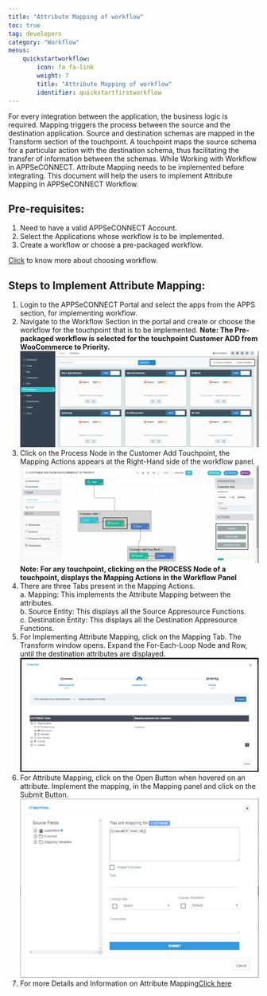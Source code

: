 ```yaml
---
title: "Attribute Mapping of workflow"
toc: true
tag: developers
category: "Workflow"
menus: 
    quickstartworkflow:
        icon: fa fa-link
        weight: 7
        title: "Attribute Mapping of workflow" 
        identifier: quickstartfirstworkflow
---
```


For every integration between the application, the business logic is required. Mapping triggers the process between the source and the destination application. Source and destination schemas are mapped in the Transform section of the touchpoint.
A touchpoint maps the source schema for a particular action with the destination schema, thus facilitating the transfer of information between the schemas. While Working with Workflow in APPSeCONNECT.
Attribute Mapping needs to be implemented before integrating. This document will help the users to implement Attribute Mapping in APPSeCONNECT Workflow.

## Pre-requisites:
1.	Need to have a valid APPSeCONNECT Account.
2.	Select the Applications whose workflow is to be implemented.
3.	Create a workflow or choose a pre-packaged workflow.

[Click](/workflow/steps-to-choose-your-workflow/) to know more about choosing workflow.

## Steps to Implement Attribute Mapping:

1.	Login to the APPSeCONNECT Portal and select the apps from the APPS section, for implementing workflow.
2.	Navigate to the Workflow Section in the portal and create or choose the workflow for the touchpoint that is to be implemented.
**Note: The Pre-packaged workflow is selected for the touchpoint Customer ADD from WooCommerce to Priority.**
 ![Attribute-Mappingnew1](/staticfiles/workflow-management/media/Attribute-Mappingnew1.png)
3.	Click on the Process Node in the Customer Add Touchpoint, the Mapping Actions appears at the Right-Hand side of the workflow panel.
![Attribute-Mappingnew2](/staticfiles/workflow-management/media/Attribute-Mappingnew2.png)
**Note: For any touchpoint, clicking on the PROCESS Node of a touchpoint, displays the Mapping Actions in the Workflow Panel**
4.	There are three Tabs present in the Mapping Actions.               
a.	Mapping: This implements the Attribute Mapping between the attributes.                                   
b.	Source Entity: This displays all the Source Appresource Functions.                                
c.	Destination Entity: This displays all the Destination Appresource Functions.                               
5.	For Implementing Attribute Mapping, click on the Mapping Tab. The Transform window opens. Expand the For-Each-Loop Node and Row, until the destination attributes are displayed.
![Attribute-Mappingnew3](/staticfiles/workflow-management/media/Attribute-Mappingnew3.png)
6.  For Attribute Mapping, click on the Open Button when hovered on an attribute. Implement the mapping, in the Mapping panel and click on the Submit Button.
![Attribute-Mappingnew4](/staticfiles/workflow-management/media/Attribute-Mappingnew4.png)
7.  For more Details and Information on Attribute Mapping[Click here](/transformation/steps-to-cutomize-prebuilt-mapping/)

